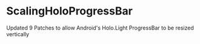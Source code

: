 ScalingHoloProgressBar
======================

Updated 9 Patches to allow Android's Holo.Light ProgressBar to be resized vertically
